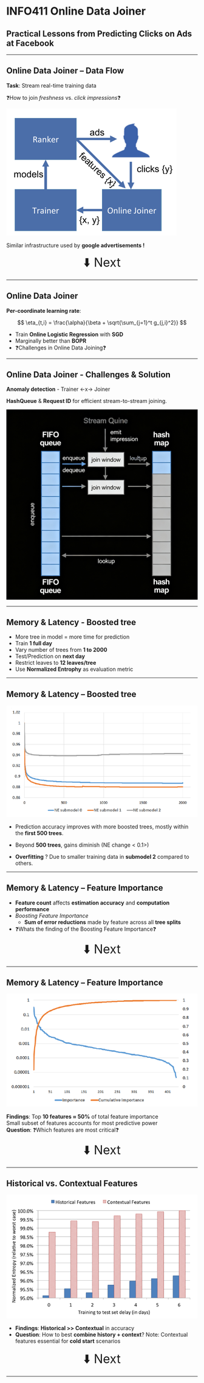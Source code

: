 # INFO411 Online Data Joiner
## Practical Lessons from Predicting Clicks on Ads at Facebook

---

## Online Data Joiner – Data Flow

**Task**: Stream real-time training data

❓How to join *freshness* vs. *click impressions*❓

![Online Joiner Flow](images/OnlineJoinerFlow.png)

Similar infrastructure used by **google advertisements !**

<div style="text-align: center; margin-top: 0.5rem;">
<a href="#memory-trees" style="font-size: 2rem; text-decoration: none;">⬇️ Next</a>
</div>

---

## Online Data Joiner

**Per-coordinate learning rate**:

$$
\eta_{t,i} = \frac{\alpha}{\beta + \sqrt{\sum_{j=1}^t g_{j,i}^2}} 
$$

- Train **Online Logistic Regression** with **SGD**
- Marginally better than **BOPR**
- ❓Challenges in Online Data Joining❓

---

## Online Data Joiner - Challenges & Solution

**Anomaly detection** - Trainer <-x-> Joiner

**HashQueue** & **Request ID** for efficient stream-to-stream joining.

![alt text](images/generated-image.png)

---

## Memory & Latency - Boosted tree

- More tree in model = more time for prediction
- Train **1 full day**
- Vary number of trees from **1 to 2000**
- Test/Prediction on **next day**
- Restrict leaves to **12 leaves/tree**
- Use **Normalized Entrophy** as evaluation metric

---

## Memory & Latency – Boosted tree

![Feature Importance vs Cumulative](images/BoostingSubmodelvsNE.png)

- Prediction accuracy improves with more boosted trees, mostly within the **first 500 trees**.

- Beyond **500 trees**, gains diminish (NE change < 0.1>)

- **Overfitting** ? Due to smaller training data in **submodel 2** compared to others.

---

## Memory & Latency – Feature Importance

<div id="memory-features1">

- **Feature count** affects **estimation accuracy** and **computation performance**
- *Boosting Feature Importance* 
    - **Sum of error reductions** made by feature across all **tree splits**
- ❓Whats the finding of the Boosting Feature Importance❓


<div style="text-align: center; margin-top: 1rem;">
<a href="#historical-context" style="font-size: 2rem; text-decoration: none;">⬇️ Next</a>
</div>

</div>

---

## Memory & Latency – Feature Importance

<div id="memory-features2">

![Feature Importance vs Cumulative](images/ImportanceVsCummulativeImp.png)

**Findings**:
Top **10 features ≈ 50%** of total feature importance  
Small subset of features accounts for most predictive power  
**Question**: ❓Which features are most critical❓

<div style="text-align: center; margin-top: 1rem;">
<a href="#historical-context" style="font-size: 2rem; text-decoration: none;">⬇️ Next</a>
</div>

</div>

---

## Historical vs. Contextual Features
<div id="historical-context">

![Feature Importance vs Cumulative](images/HistoricalvsContextual.png)

- **Findings**: **Historical >> Contextual** in accuracy   
- **Question**: How to best **combine history + context**?
Note: Contextual features essential for **cold start** scenarios

<div style="text-align: center; margin-top: 1rem;">
<a href="#massive-approach" style="font-size: 2rem; text-decoration: none;">⬇️ Next</a>
</div>

---